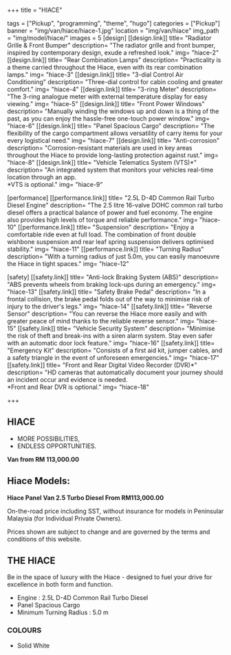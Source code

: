 +++
title = "HIACE"

tags = ["Pickup", "programming", "theme", "hugo"]
categories = ["Pickup"]
banner = "img/van/hiace/hiace-1.jpg"
location = "img/van/hiace"
img_path = "img/model/hiace/"
images = 5
[design]
   [[design.link]]
     title= "Radiator Grille & Front Bumper"
     description= "The radiator grille and front bumper, inspired by contemporary design, exude a refreshed look."
     img= "hiace-2"
   [[design.link]]
     title= "Rear Combination Lamps"
     description= "Practicality is a theme carried throughout the Hiace, even with its rear combination lamps."
     img= "hiace-3"
   [[design.link]]
     title= "3-dial Control Air Conditioning"
     description= "Three-dial control for cabin cooling and greater comfort."
     img= "hiace-4"
   [[design.link]]
     title= "3-ring Meter"
     description= "The 3-ring analogue meter with external temperature display for easy viewing."
     img= "hiace-5"
   [[design.link]]
     title= "Front Power Windows"
     description= "Manually winding the windows up and down is a thing of the past, as you can enjoy the hassle-free one-touch power window."
     img= "hiace-6"
   [[design.link]]
     title= "Panel Spacious Cargo"
     description= "The flexibility of the cargo compartment allows versatility of carry items for your every logistical need."
     img= "hiace-7"
   [[design.link]]
     title= "Anti-corrosion"
     description= "Corrosion-resistant materials are used in key areas throughout the Hiace to provide long-lasting protection against rust."
     img= "hiace-8"
   [[design.link]]
     title= "Vehicle Telematics System (VTS)*"
     description= "An integrated system that monitors your vehicles real-time location through an app.<br>*VTS is optional."
     img= "hiace-9"

 
[performance]
   [[performance.link]]
     title= "2.5L D-4D Common Rail Turbo Diesel Engine"
     description= "The 2.5 litre 16-valve DOHC common rail turbo diesel offers a practical balance of power and fuel economy. The engine also provides high levels of torque and reliable performance."
     img= "hiace-10"
   [[performance.link]]
     title= "Suspension"
     description= "Enjoy a comfortable ride even at full load. The combination of front double wishbone suspension and rear leaf spring suspension delivers optimised stability."
     img= "hiace-11"
   [[performance.link]]
     title= "Turning Radius"
     description= "With a turning radius of just 5.0m, you can easily manoeuvre the Hiace in tight spaces."
     img= "hiace-12"

  
[safety]
   [[safety.link]]
     title= "Anti-lock Braking System (ABS)"
     description= "ABS prevents wheels from braking lock-ups during an emergency."
     img= "hiace-13"
   [[safety.link]]
     title= "Safety Brake Pedal"
     description= "In a frontal collision, the brake pedal folds out of the way to minimise risk of injury to the driver's legs."
     img= "hiace-14"
   [[safety.link]]
     title= "Reverse Sensor"
     description= "You can reverse the Hiace more easily and with greater peace of mind thanks to the reliable reverse sensor."
     img= "hiace-15"
   [[safety.link]]
     title= "Vehicle Security System"
     description= "Minimise the risk of theft and break-ins with a siren alarm system. Stay even safer with an automatic door lock feature."
     img= "hiace-16"
   [[safety.link]]
     title= "Emergency Kit"
     description= "Consists of a first aid kit, jumper cables, and a safety triangle in the event of unforeseen emergencies."
     img= "hiace-17"
   [[safety.link]]
     title= "Front and Rear Digital Video Recorder (DVR)*"
     description= "HD cameras that automatically document your journey should an incident occur and evidence is needed.<br>*Front and Rear DVR is optional."
     img= "hiace-18"
  

+++
## HIACE
- MORE POSSIBILITIES,
- ENDLESS OPPORTUNITIES.

**Van from RM 113,000.00**

## Hiace Models:

**Hiace Panel Van 2.5 Turbo Diesel  From RM113,000.00**

On-the-road price including SST, without insurance for models in Peninsular Malaysia (for Individual Private Owners).

Prices shown are subject to change and are governed by the terms and conditions of this website.
 
## THE HIACE
Be in the space of luxury with the Hiace - designed to fuel your drive for excellence in both form and function.

- Engine                     : 2.5L D-4D Common Rail Turbo Diesel
- Panel Spacious Cargo
- Minimum Turning Radius     : 5.0 m


### COLOURS
- Solid White
